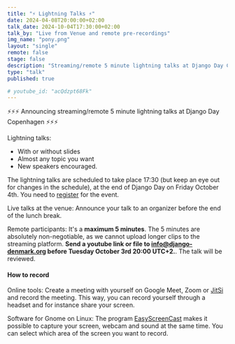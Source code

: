 ```yaml
---
title: "⚡ Lightning Talks ⚡"
date: 2024-04-08T20:00:00+02:00
talk_date: 2024-10-04T17:30:00+02:00
talk_by: "Live from Venue and remote pre-recordings"
img_name: "pony.png"
layout: "single"
remote: false
stage: false
description: "Streaming/remote 5 minute lightning talks at Django Day Copenhagen"
type: "talk"
published: true

# youtube_id: "acQdzpt68Fk"
---
```


⚡⚡⚡ Announcing streaming/remote 5 minute lightning talks at Django Day Copenhagen ⚡⚡⚡

Lightning talks:

* With or without slides
* Almost any topic you want
* New speakers encouraged.

The lightning talks are scheduled to take place 17:30 (but keep an eye out for changes in the schedule), at the end of Django Day on Friday October 4th. You need to [register](/tickets/) for the event.

Live talks at the venue: Announce your talk to an organizer before the end of the lunch break.

Remote participants: It's a **maximum 5 minutes**. The 5 minutes are absolutely non-negotiable, as we cannot upload longer clips to the streaming platform. **Send a youtube link or file to info@django-denmark.org before Tuesday October 3rd 20:00 UTC+2.**. The talk will be reviewed.

#### How to record

Online tools: Create a meeting with yourself on Google Meet, Zoom or [JitSi](https://meet.jit.si/) and record the meeting. This way, you can record yourself through a headset and for instance share your screen.

Software for Gnome on Linux: The program [EasyScreenCast](https://github.com/EasyScreenCast/EasyScreenCast) makes it possible to capture your screen, webcam and sound at the same time. You can select which area of the screen you want to record.
